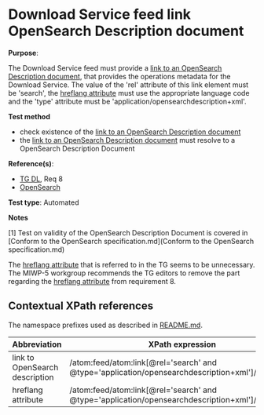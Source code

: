 # Download Service feed link OpenSearch Description document

**Purpose**:

The Download Service feed must provide a [link to an OpenSearch Description document](#opensearchlink), that provides the operations metadata for the Download Service. The value of the 'rel' attribute of this link element must be 'search', the [hreflang attribute](#hreflang) must use the appropriate language code and the 'type' attribute must be 'application/opensearchdescription+xml'.

 **Test method**

* check existence of the [link to an OpenSearch Description document](#opensearchlink)
* the [link to an OpenSearch Description document](#opensearchlink) must resolve to a OpenSearch Description Document


**Reference(s)**:

* [TG DL](README.md#ref_TG_DL), Req 8
* [OpenSearch](README.md#ref_opensearch)

**Test type**: Automated

**Notes**

[1] Test on validity of the OpenSearch Description Document is covered in [Conform to the OpenSearch specification.md](Conform to the OpenSearch specification.md)

The [hreflang attribute](#hreflang) that is referred to in the TG seems to be unnecessary. The MIWP-5 workgroup recommends the TG editors to remove the part regarding the [hreflang attribute](#hreflang) from requirement 8.

## Contextual XPath references

The namespace prefixes used as described in [README.md](README.md#namespaces).

Abbreviation                                               |  XPath expression
---------------------------------------------------------- | -------------------------------------------------------------------------
link to OpenSearch description <a name="opensearchlink"></a> | /atom:feed/atom:link[@rel='search' and @type='application/opensearchdescription+xml']/@href
hreflang attribute <a name="hreflang"></a> | /atom:feed/atom:link[@rel='search' and @type='application/opensearchdescription+xml']/@hreflang
